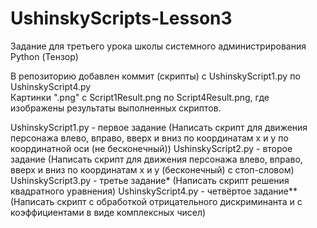 # UshinskyScripts-Lesson3
Задание для третьего урока школы системного администрирования Python (Тензор)

В репозиторию добавлен коммит (скрипты) с UshinskyScript1.py по UshinskyScript4.py   
Картинки ".png" c Script1Result.png по Script4Result.png, где изображены результаты выполненных скриптов.  

UshinskyScript1.py - первое задание (Написать скрипт для движения персонажа влево, вправо, вверх и вниз по координатам x и y по координатной оси (не бесконечный)) 
UshinskyScript2.py - второе задание (Написать скрипт для движения персонажа влево, вправо, вверх и вниз по координатам x и y (бесконечный) с стоп-словом)   
UshinskyScript3.py - третье задание* (Написать скрипт решения квадратного уравнения) 
UshinskyScript4.py - четвёртое задание** (Написать скрипт с обработкой отрицательного дискриминанта и с коэффициентами в виде комплексных чисел)
